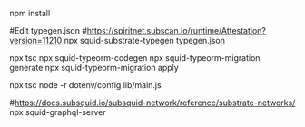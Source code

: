 npm install

#Edit typegen.json
#https://spiritnet.subscan.io/runtime/Attestation?version=11210
npx squid-substrate-typegen typegen.json

npx tsc
npx squid-typeorm-codegen
npx squid-typeorm-migration generate
npx squid-typeorm-migration apply

npx tsc
node -r dotenv/config lib/main.js

#https://docs.subsquid.io/subsquid-network/reference/substrate-networks/
npx squid-graphql-server